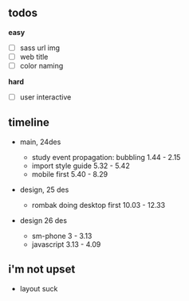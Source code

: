 ## todos
**easy**
- [ ] sass url img
- [ ] web title
- [ ] color naming

**hard**
- [ ] user interactive

## timeline
- main, 24des
  - study event propagation: bubbling 1.44 - 2.15
  - import style guide 5.32 - 5.42
  - mobile first 5.40 - 8.29

- design, 25 des
  - rombak doing desktop first 10.03 - 12.33

- design 26 des
  - sm-phone 3 - 3.13
  - javascript 3.13 - 4.09

## i'm not upset
- layout suck
